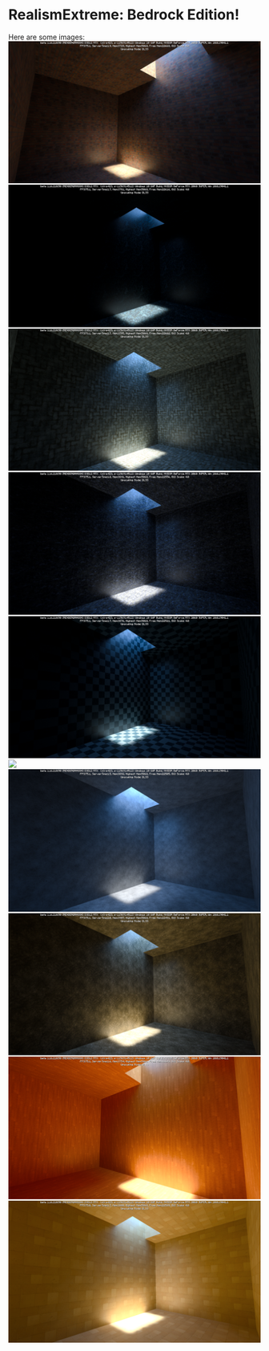 # RealismExtreme: Bedrock Edition!

Here are some images:
![](/images/Bricks.png)
![](/images/Bedrock.png)
![](/images/ChisledStoneBricks.png)
![](/images/Cobblestone.png)
![](/images/CyanTerracotta.png)
![](/images/DarkPrismarine.png)
![](/images/IronBlocks.png)
![](/images/LightGrayConcrete.png)
![](/images/OakPlanks.png)
![](/images/Quartz.png)
